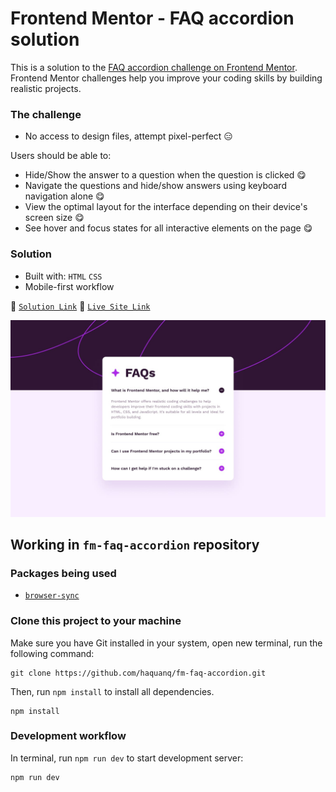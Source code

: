 # Frontend Mentor - FAQ accordion solution

This is a solution to the [FAQ accordion challenge on Frontend Mentor](https://www.frontendmentor.io/challenges/faq-accordion-wyfFdeBwBz).
Frontend Mentor challenges help you improve your coding skills by building realistic projects.

### The challenge

- No access to design files, attempt pixel-perfect :expressionless:

Users should be able to:

- Hide/Show the answer to a question when the question is clicked :yum:
- Navigate the questions and hide/show answers using keyboard navigation alone :yum:
- View the optimal layout for the interface depending on their device's screen size :yum:
- See hover and focus states for all interactive elements on the page :yum:

### Solution

- Built with: `HTML` `CSS`
- Mobile-first workflow

:link: [`Solution Link`]() :link: [`Live Site Link`]()

![](./.docs/design/desktop-design.jpg)

## Working in `fm-faq-accordion` repository

### Packages being used

- [`browser-sync`](https://github.com/BrowserSync/browser-sync)

### Clone this project to your machine

Make sure you have Git installed in your system, open new terminal, run the following command:

```
git clone https://github.com/haquanq/fm-faq-accordion.git
```

Then, run `npm install` to install all dependencies.

```
npm install
```

### Development workflow

In terminal, run `npm run dev` to start development server:

```
npm run dev
```
